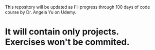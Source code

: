This repository will be updated as I'll progress through 100 days of code course by Dr. Angela Yu on Udemy.
# It will contain only projects. Exercises won't be commited.
